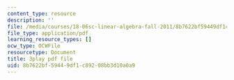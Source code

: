 ```yaml
---
content_type: resource
description: ''
file: /media/courses/18-06sc-linear-algebra-fall-2011/8b7622bf59449df1c89208bb3d10a0a9_UCc9q_cAhho.pdf
file_type: application/pdf
learning_resource_types: []
ocw_type: OCWFile
resourcetype: Document
title: 3play pdf file
uid: 8b7622bf-5944-9df1-c892-08bb3d10a0a9
---
```

